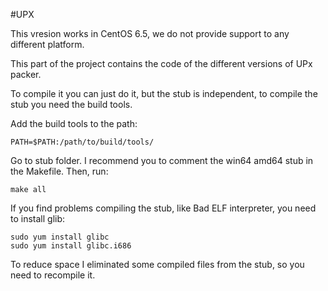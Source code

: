 #UPX

This vresion works in CentOS 6.5, we do not provide support to any different platform.

This part of the project contains the code of the different versions of UPx packer.

To compile it you can just do it, but the stub is independent, to compile the stub you need the build tools.

Add the build tools to the path:
```
PATH=$PATH:/path/to/build/tools/
```
Go to stub folder. I recommend you to comment the win64 amd64 stub in the Makefile. Then, run:

```
make all
```
If you find problems compiling the stub, like Bad ELF interpreter, you need to install glib:
```
sudo yum install glibc
sudo yum install glibc.i686
```
To reduce space I eliminated some compiled files from the stub, so you need to recompile it. 
